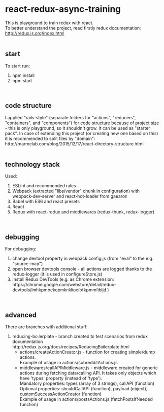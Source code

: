 # react-redux-async-training

This is playground to train redux with react. <br />
To better understand the project, read firstly redux documentation: http://redux.js.org/index.html
<br /><br />


<h2>start</h2>
To start run: 
<ol>
    <li>npm install</li>
    <li>npm start</li>
</ol>
<br />

<h2>code structure</h2>
I applied "rails-style" (separate folders for "actions", "reducers", "containers", and "components")
for code structure because of project size - this is only playground, so it shouldn't grow. It can be used as "starter pack". In case of extending this project (or creating new one based on this) it is recommended to split files by "domain": http://marmelab.com/blog/2015/12/17/react-directory-structure.html
<br /><br />

<h2>technology stack</h2>
Used:
<ol>
    <li>ESLint and recommended rules</li>
    <li>Webpack (extracted "libs/vendor" chunk in configuration) with webpack-dev-server and react-hot-loader from gaearon </li>
    <li>Babel with ES6 and react presets </li>
    <li>React </li>
    <li>Redux with react-redux and middlewares (redux-thunk, redux-logger)</li>
</ol>
<br />


<h2>debugging</h2>
For debugging:
<ol>
    <li>change devtool property in webpack.config.js (from "eval" to the e.g. "source-map") </li>
    <li>open browser devtools console - all actions are logged thanks to the redux-logger (it is used in configureStore.js) </li>
    <li>install Redux DevTools (e.g. as Chrome extension: https://chrome.google.com/webstore/detail/redux-devtools/lmhkpmbekcpmknklioeibfkpmmfibljd ) </li>
</ol>
<br/>

<h2>advanced</h2>
There are branches with additional stuff: <br />
<ol>
    <li>reducing-boilerplate - branch created to test scenarios from redux documentation http://redux.js.org/docs/recipes/ReducingBoilerplate.html <br />
        <ul>
            <li>
                actions/createActionCreator.js - function for creating simple/dump actions. 
                <br/> Example of usage in actions/subredditActions.js
            </li>
            <li>
                middlewares/callAPIMiddleware.js - middleware created for generic actions during fetching data/calling API. It takes only objects which have 'types' property (instead of 'type').
                <br/> Mandatory properties: types (array of 3 strings), callAPI (function)
                <br/> Optional properties: shouldCallAPI (function), payload (object), customSuccessActionCreator (function)
                <br/> Example of usage in actions/postsActions.js (fetchPostsIfNeeded function)
            </li>
        </ul>
    </li>
</ol>
<br />
